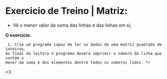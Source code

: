 # Exercicio de Treino | Matriz:
- Vê o menor valor da soma das linhas e das linhas em si;

**O exercício.**
```
 1. Crie um programa capaz de ler os dados de uma matriz quadrada de inteiros.
Ao final da leitura o programa deverá imprimir o número da linha que contém o
menor da soma e dos elementos dentre todos os números lidos. */
```
<3

